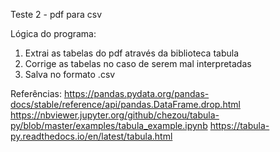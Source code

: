 Teste 2 - pdf para csv

Lógica do programa:
1. Extrai as tabelas do pdf através da biblioteca tabula
2. Corrige as tabelas no caso de serem mal interpretadas
3. Salva no formato .csv


Referências:
https://pandas.pydata.org/pandas-docs/stable/reference/api/pandas.DataFrame.drop.html
https://nbviewer.jupyter.org/github/chezou/tabula-py/blob/master/examples/tabula_example.ipynb
https://tabula-py.readthedocs.io/en/latest/tabula.html
